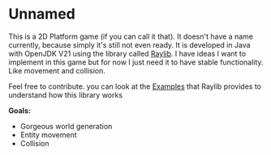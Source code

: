 # Unnamed
This is a 2D Platform game (if you can call it that). It doesn't have a name currently, because simply it's still not even ready. It is developed in Java with OpenJDK V21 using the library called [Raylib](https://www.raylib.com/). I have ideas I want to implement in this game but for now I just need it to have stable functionality. Like movement and collision.

Feel free to contribute. you can look at the [Examples](https://www.raylib.com/examples.html) that Raylib provides to understand how this library works

**Goals:**
- Gorgeous world generation
- Entity movement
- Collision
